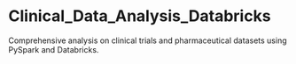 # Clinical_Data_Analysis_Databricks
Comprehensive analysis on clinical trials and pharmaceutical datasets using PySpark and Databricks.
